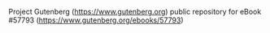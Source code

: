 Project Gutenberg (https://www.gutenberg.org) public repository for
eBook #57793 (https://www.gutenberg.org/ebooks/57793)
